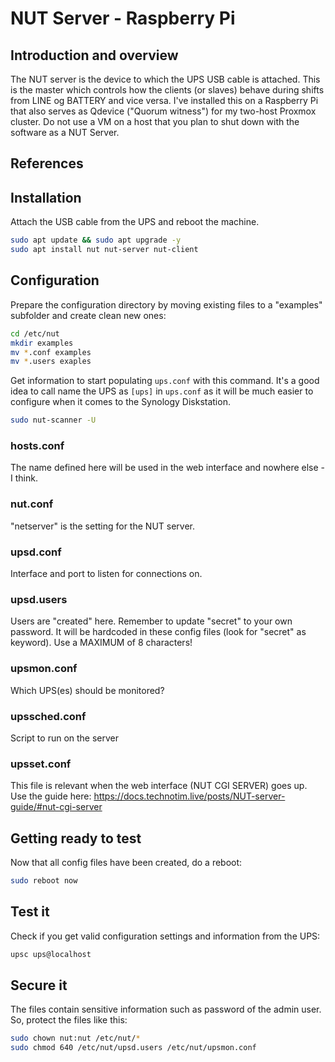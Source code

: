 # NUT Server - Raspberry Pi

## Introduction and overview
The NUT server is the device to which the UPS USB cable is attached. This is the master which controls how the clients (or slaves) behave during shifts from LINE og BATTERY and vice versa.
I've installed this on a Raspberry Pi that also serves as Qdevice ("Quorum witness") for my two-host Proxmox cluster. Do not use a VM on a host that you plan to shut down with the software as a NUT Server.

## References


## Installation
Attach the USB cable from the UPS and reboot the machine.

```bash
sudo apt update && sudo apt upgrade -y
sudo apt install nut nut-server nut-client
```

## Configuration
Prepare the configuration directory by moving existing files to a "examples" subfolder and create clean new ones:

```bash
cd /etc/nut
mkdir examples
mv *.conf examples
mv *.users exaples
```

Get information to start populating ```ups.conf``` with this command. It's a good idea to call name the UPS as ```[ups]``` in ```ups.conf``` as it will be much easier to configure when it comes to the Synology Diskstation.

```bash
sudo nut-scanner -U
```

### hosts.conf
The name defined here will be used in the web interface and nowhere else - I think.

### nut.conf
"netserver" is the setting for the NUT server.

### upsd.conf
Interface and port to listen for connections on.

### upsd.users
Users are "created" here. Remember to update "secret" to your own password. It will be hardcoded in these config files (look for "secret" as keyword). Use a MAXIMUM of 8 characters!

### upsmon.conf
Which UPS(es) should be monitored?

### upssched.conf
Script to run on the server

### upsset.conf
This file is relevant when the web interface (NUT CGI SERVER) goes up.
Use the guide here: https://docs.technotim.live/posts/NUT-server-guide/#nut-cgi-server

## Getting ready to test
Now that all config files have been created, do a reboot:
```bash
sudo reboot now
```

## Test it
Check if you get valid configuration settings and information from the UPS:
```bash
upsc ups@localhost
```

## Secure it
The files contain sensitive information such as password of the admin user. So, protect the files like this:
```bash
sudo chown nut:nut /etc/nut/*
sudo chmod 640 /etc/nut/upsd.users /etc/nut/upsmon.conf
```
